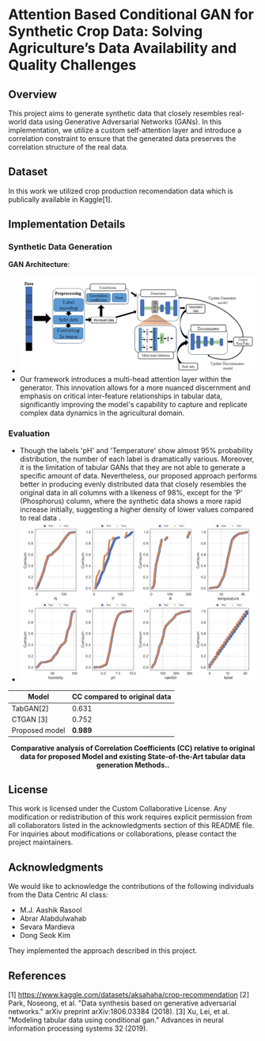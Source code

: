 # Attention Based Conditional GAN for Synthetic Crop Data: Solving Agriculture’s Data Availability and Quality Challenges

## Overview
This project aims to generate synthetic data that closely resembles real-world data using Generative Adversarial Networks (GANs). In this implementation, we utilize a custom self-attention layer and introduce a correlation constraint to ensure that the generated data preserves the correlation structure of the real data.


## Dataset
In this work we utilized crop production recomendation data which is publically available in Kaggle[1].

## Implementation Details
### Synthetic Data Generation
 **GAN Architecture**:
 
- ![Archictecture](https://github.com/aashikrasool/Coefficient-Based-Data-Generator/blob/main/GAN%20arch.png)
- Our framework introduces a multi-head attention layer within the generator. This innovation allows for a more nuanced discernment and emphasis on critical inter-feature relationships in tabular data, significantly improving the model's capability to capture and replicate complex data dynamics in the agricultural domain.



### Evaluation
- Though the labels 'pH' and 'Temperature' show almost 95% probability distribution, the number of each label is dramatically various. Moreover, it is the limitation of tabular GANs that they are not able to generate a specific amount of data. Nevertheless, our proposed approach performs better in producing evenly distributed data that closely resembles the original data in all columns with a likeness of 98%, except for the 'P' (Phosphorus) column, where the synthetic data shows a more rapid increase initially, suggesting a higher density of lower values compared to real data .
- ![ResultAnalysis](https://github.com/aashikrasool/Coefficient-Based-Data-Generator/blob/main/performance.png)

<div align="center">

| Model          | CC compared to original data |
|----------------|-----------------------------|
| TabGAN[2]      | 0.631                       |
| CTGAN [3]      | 0.752                       |
| Proposed model | **0.989**                   |

**Comparative analysis of Correlation Coefficients (CC) relative to original data for proposed Model and existing State-of-the-Art tabular data generation Methods..**

</div>

## License
This work is licensed under the Custom Collaborative License. Any modification or redistribution of this work requires explicit permission from all collaborators listed in the acknowledgments section of this README file. For inquiries about modifications or collaborations, please contact the project maintainers.

## Acknowledgments

We would like to acknowledge the contributions of the following individuals from the Data Centric AI class:

- M.J. Aashik Rasool
- Abrar Alabdulwahab
- Sevara Mardieva
- Dong Seok Kim

They implemented the approach described in this project.

## References
[1] https://www.kaggle.com/datasets/aksahaha/crop-recommendation
[2] Park, Noseong, et al. "Data synthesis based on generative adversarial networks." arXiv preprint arXiv:1806.03384 (2018).
[3] Xu, Lei, et al. "Modeling tabular data using conditional gan." Advances in neural information processing systems 32 (2019).
